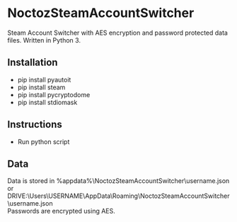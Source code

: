 # NoctozSteamAccountSwitcher
Steam Account Switcher with AES encryption and password protected data files.
Written in Python 3.

## Installation
* pip install pyautoit
* pip install steam
* pip install pycryptodome
* pip install stdiomask

## Instructions
* Run python script

## Data
Data is stored in %appdata%\NoctozSteamAccountSwitcher\username.json or DRIVE:\Users\USERNAME\AppData\Roaming\NoctozSteamAccountSwitcher\username.json  
Passwords are encrypted using AES.
